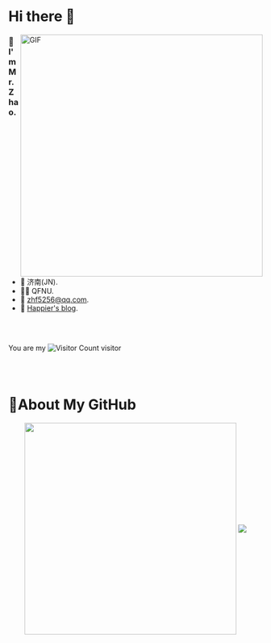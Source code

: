 
# Hi there 👋
<img align="right" top='60' alt="GIF" src="https://zhf-picture.oss-cn-qingdao.aliyuncs.com/my-img/GitHubgif.gif" width="480"/>


### 🙋I'm Mr.Zhao.

<br/>

- 📍  济南(JN).
- 👨‍🎓  QFNU.
- 📧  [zhf5256@qq.com](mailto:zhf5256@qq.com).
- 📖  [Happier's blog](https://blog.azhf8.top/).
<br/>
<br/>

You are my ![Visitor Count](https://profile-counter.glitch.me/HappierPuppy/count.svg) visitor

<br/>
<br/>


# 🚀About My GitHub
<div align="center">
    <img align="center" width="420" src="https://github-readme-stats.vercel.app/api?username=HappierPuppy&show_icons=true&theme=tokyonight&line_height=23" />
    <img align="center" src="https://github-readme-stats.vercel.app/api/top-langs/?username=HappierPuppy&&layout=compact&theme=tokyonight&card_width=420" />
</div>
